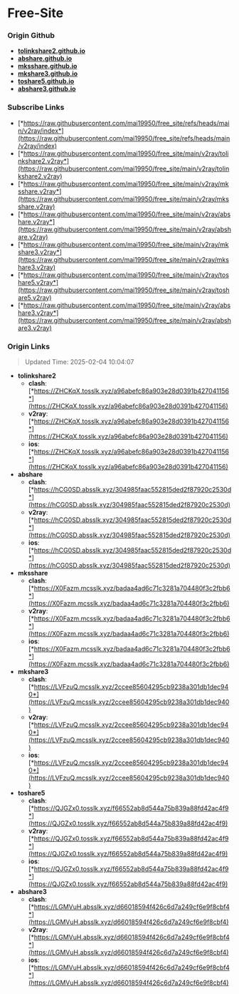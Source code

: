# Free-Site

### Origin Github

- [**tolinkshare2.github.io**](https://github.com/tolinkshare2/tolinkshare2.github.io)
- [**abshare.github.io**](https://github.com/abshare/abshare.github.io)
- [**mksshare.github.io**](https://github.com/mksshare/mksshare.github.io)
- [**mkshare3.github.io**](https://github.com/mkshare3/mkshare3.github.io)
- [**toshare5.github.io**](https://github.com/toshare5/toshare5.github.io)
- [**abshare3.github.io**](https://github.com/abshare3/abshare3.github.io)

### Subscribe Links

- [*https://raw.githubusercontent.com/mai19950/free_site/refs/heads/main/v2ray/index*](https://raw.githubusercontent.com/mai19950/free_site/refs/heads/main/v2ray/index)
- [*https://raw.githubusercontent.com/mai19950/free_site/main/v2ray/tolinkshare2.v2ray*](https://raw.githubusercontent.com/mai19950/free_site/main/v2ray/tolinkshare2.v2ray)
- [*https://raw.githubusercontent.com/mai19950/free_site/main/v2ray/mksshare.v2ray*](https://raw.githubusercontent.com/mai19950/free_site/main/v2ray/mksshare.v2ray)
- [*https://raw.githubusercontent.com/mai19950/free_site/main/v2ray/abshare.v2ray*](https://raw.githubusercontent.com/mai19950/free_site/main/v2ray/abshare.v2ray)
- [*https://raw.githubusercontent.com/mai19950/free_site/main/v2ray/mkshare3.v2ray*](https://raw.githubusercontent.com/mai19950/free_site/main/v2ray/mkshare3.v2ray)
- [*https://raw.githubusercontent.com/mai19950/free_site/main/v2ray/toshare5.v2ray*](https://raw.githubusercontent.com/mai19950/free_site/main/v2ray/toshare5.v2ray)
- [*https://raw.githubusercontent.com/mai19950/free_site/main/v2ray/abshare3.v2ray*](https://raw.githubusercontent.com/mai19950/free_site/main/v2ray/abshare3.v2ray)

### Origin Links

> Updated Time: 2025-02-04 10:04:07

- **tolinkshare2**
  - **clash**: [*https://ZHCKqX.tosslk.xyz/a96abefc86a903e28d0391b427041156*](https://ZHCKqX.tosslk.xyz/a96abefc86a903e28d0391b427041156)
  - **v2ray**: [*https://ZHCKqX.tosslk.xyz/a96abefc86a903e28d0391b427041156*](https://ZHCKqX.tosslk.xyz/a96abefc86a903e28d0391b427041156)
  - **ios**: [*https://ZHCKqX.tosslk.xyz/a96abefc86a903e28d0391b427041156*](https://ZHCKqX.tosslk.xyz/a96abefc86a903e28d0391b427041156)
- **abshare**
  - **clash**: [*https://hCG0SD.absslk.xyz/304985faac552815ded2f87920c2530d*](https://hCG0SD.absslk.xyz/304985faac552815ded2f87920c2530d)
  - **v2ray**: [*https://hCG0SD.absslk.xyz/304985faac552815ded2f87920c2530d*](https://hCG0SD.absslk.xyz/304985faac552815ded2f87920c2530d)
  - **ios**: [*https://hCG0SD.absslk.xyz/304985faac552815ded2f87920c2530d*](https://hCG0SD.absslk.xyz/304985faac552815ded2f87920c2530d)
- **mksshare**
  - **clash**: [*https://X0Fazm.mcsslk.xyz/badaa4ad6c71c3281a704480f3c2fbb6*](https://X0Fazm.mcsslk.xyz/badaa4ad6c71c3281a704480f3c2fbb6)
  - **v2ray**: [*https://X0Fazm.mcsslk.xyz/badaa4ad6c71c3281a704480f3c2fbb6*](https://X0Fazm.mcsslk.xyz/badaa4ad6c71c3281a704480f3c2fbb6)
  - **ios**: [*https://X0Fazm.mcsslk.xyz/badaa4ad6c71c3281a704480f3c2fbb6*](https://X0Fazm.mcsslk.xyz/badaa4ad6c71c3281a704480f3c2fbb6)
- **mkshare3**
  - **clash**: [*https://LVFzuQ.mcsslk.xyz/2ccee85604295cb9238a301db1dec940*](https://LVFzuQ.mcsslk.xyz/2ccee85604295cb9238a301db1dec940)
  - **v2ray**: [*https://LVFzuQ.mcsslk.xyz/2ccee85604295cb9238a301db1dec940*](https://LVFzuQ.mcsslk.xyz/2ccee85604295cb9238a301db1dec940)
  - **ios**: [*https://LVFzuQ.mcsslk.xyz/2ccee85604295cb9238a301db1dec940*](https://LVFzuQ.mcsslk.xyz/2ccee85604295cb9238a301db1dec940)
- **toshare5**
  - **clash**: [*https://QJGZx0.tosslk.xyz/f66552ab8d544a75b839a88fd42ac4f9*](https://QJGZx0.tosslk.xyz/f66552ab8d544a75b839a88fd42ac4f9)
  - **v2ray**: [*https://QJGZx0.tosslk.xyz/f66552ab8d544a75b839a88fd42ac4f9*](https://QJGZx0.tosslk.xyz/f66552ab8d544a75b839a88fd42ac4f9)
  - **ios**: [*https://QJGZx0.tosslk.xyz/f66552ab8d544a75b839a88fd42ac4f9*](https://QJGZx0.tosslk.xyz/f66552ab8d544a75b839a88fd42ac4f9)
- **abshare3**
  - **clash**: [*https://LGMVuH.absslk.xyz/d66018594f426c6d7a249cf6e9f8cbf4*](https://LGMVuH.absslk.xyz/d66018594f426c6d7a249cf6e9f8cbf4)
  - **v2ray**: [*https://LGMVuH.absslk.xyz/d66018594f426c6d7a249cf6e9f8cbf4*](https://LGMVuH.absslk.xyz/d66018594f426c6d7a249cf6e9f8cbf4)
  - **ios**: [*https://LGMVuH.absslk.xyz/d66018594f426c6d7a249cf6e9f8cbf4*](https://LGMVuH.absslk.xyz/d66018594f426c6d7a249cf6e9f8cbf4)
